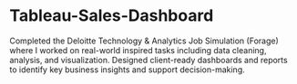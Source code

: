 # Tableau-Sales-Dashboard
Completed the Deloitte Technology &amp; Analytics Job Simulation (Forage) where I worked on real-world inspired tasks including data cleaning, analysis, and visualization. Designed client-ready dashboards and reports to identify key business insights and support decision-making.
